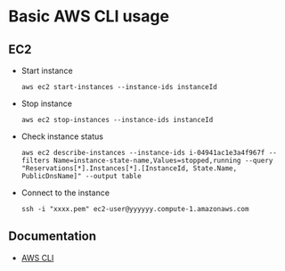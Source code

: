 # Basic AWS CLI usage

## EC2
* Start instance
    ```
    aws ec2 start-instances --instance-ids instanceId
    ```
* Stop instance
    ```
    aws ec2 stop-instances --instance-ids instanceId
    ```
* Check instance status
    ```
    aws ec2 describe-instances --instance-ids i-04941ac1e3a4f967f --filters Name=instance-state-name,Values=stopped,running --query "Reservations[*].Instances[*].[InstanceId, State.Name, PublicDnsName]" --output table
    ```
* Connect to the instance
    ```
    ssh -i "xxxx.pem" ec2-user@yyyyyy.compute-1.amazonaws.com
    ```


## Documentation
* [AWS CLI](https://aws.amazon.com/cli/)
